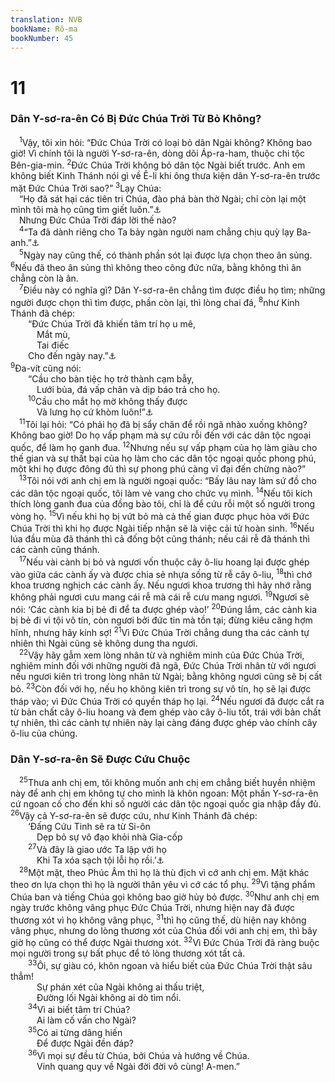 ```yaml
---
translation: NVB
bookName: Rô-ma 
bookNumber: 45
---
```


<div class="title"><h1>11</h1><h3>Dân Y-sơ-ra-ên Có Bị Đức Chúa Trời Từ Bỏ Không? </h3></div>
<span class="verse ro_11_1"> <sup>1</sup>Vậy, tôi xin hỏi: “Đức Chúa Trời có loại bỏ dân Ngài không? Không bao giờ! Vì chính tôi là người Y-sơ-ra-ên, dòng dõi Áp-ra-ham, thuộc chi tộc Bên-gia-min. </span>
<span class="verse ro_11_2"><sup>2</sup>Đức Chúa Trời không bỏ dân tộc Ngài biết trước. Anh em không biết Kinh Thánh nói gì về Ê-li khi ông thưa kiện dân Y-sơ-ra-ên trước mặt Đức Chúa Trời sao?” </span>
<span class="verse ro_11_3"><sup>3</sup>Lạy Chúa: <br/> “Họ đã sát hại các tiên tri Chúa, đào phá bàn thờ Ngài; chỉ còn lại một mình tôi mà họ cũng tìm giết luôn.”<a data-toggle="tooltip" data-placement="bottom" title="1Vua 19:10, 14">⚓</a><br/> Nhưng Đức Chúa Trời đáp lời thế nào? <br/></span>
<span class="verse ro_11_4"> <sup>4</sup>“Ta đã dành riêng cho Ta bảy ngàn người nam chẳng chịu quỳ lạy Ba-anh.”<a data-toggle="tooltip" data-placement="bottom" title="1Vua 19:18">⚓</a><br/></span>
<span class="verse ro_11_5"> <sup>5</sup>Ngày nay cũng thế, có thành phần sót lại được lựa chọn theo ân sủng. </span>
<span class="verse ro_11_6"><sup>6</sup>Nếu đã theo ân sủng thì không theo công đức nữa, bằng không thì ân chẳng còn là ân. <br/></span>
<span class="verse ro_11_7"> <sup>7</sup>Điều này có nghĩa gì? Dân Y-sơ-ra-ên chẳng tìm được điều họ tìm; những người được chọn thì tìm được, phần còn lại, thì lòng chai đá, </span>
<span class="verse ro_11_8"><sup>8</sup>như Kinh Thánh đã chép: <br/>  “Đức Chúa Trời đã khiến tâm trí họ u mê, <br/>   Mắt mù, <br/>   Tai điếc <br/>  Cho đến ngày nay.”<a data-toggle="tooltip" data-placement="bottom" title="Phục 29:4. Isa 29:10">⚓</a><br/></span>
<span class="verse ro_11_9"><sup>9</sup>Đa-vít cũng nói: <br/>  “Cầu cho bàn tiệc họ trở thành cạm bẫy, <br/>   Lưới bủa, đá vấp chân và dịp báo trả cho họ. <br/></span>
<span class="verse ro_11_10">  <sup>10</sup>Cầu cho mắt họ mờ không thấy được <br/>   Và lưng họ cứ khòm luôn!”<a data-toggle="tooltip" data-placement="bottom" title="Thi 69:22-23">⚓</a><br/></span>
<span class="verse ro_11_11"> <sup>11</sup>Tôi lại hỏi: “Có phải họ đã bị sẩy chân để rồi ngã nhào xuống không? Không bao giờ! Do họ vấp phạm mà sự cứu rỗi đến với các dân tộc ngoại quốc, để làm họ ganh đua. </span>
<span class="verse ro_11_12"><sup>12</sup>Nhưng nếu sự vấp phạm của họ làm giàu cho thế gian và sự thất bại của họ làm cho các dân tộc ngoại quốc phong phú, một khi họ được đông đủ thì sự phong phú càng vĩ đại đến chừng nào?” <br/></span>
<span class="verse ro_11_13"> <sup>13</sup>Tôi nói với anh chị em là người ngoại quốc: “Bấy lâu nay làm sứ đồ cho các dân tộc ngoại quốc, tôi làm vẻ vang cho chức vụ mình. </span>
<span class="verse ro_11_14"><sup>14</sup>Nếu tôi kích thích lòng ganh đua của đồng bào tôi, chỉ là để cứu rỗi một số người trong vòng họ. </span>
<span class="verse ro_11_15"><sup>15</sup>Vì nếu khi họ bị vứt bỏ mà cả thế gian được phục hòa với Đức Chúa Trời thì khi họ được Ngài tiếp nhận sẽ là việc cải tử hoàn sinh. </span>
<span class="verse ro_11_16"><sup>16</sup>Nếu lúa đầu mùa đã thánh thì cả đống bột cũng thánh; nếu cái rễ đã thánh thì các cành cũng thánh. <br/></span>
<span class="verse ro_11_17"> <sup>17</sup>Nếu vài cành bị bỏ và ngươi vốn thuộc cây ô-liu hoang lại được ghép vào giữa các cành ấy và được chia sẻ nhựa sống từ rễ cây ô-liu, </span>
<span class="verse ro_11_18"><sup>18</sup>thì chớ khoa trương nghịch các cành ấy. Nếu ngươi khoa trương thì hãy nhớ rằng không phải ngươi cưu mang cái rễ mà cái rễ cưu mang ngươi. </span>
<span class="verse ro_11_19"><sup>19</sup>Ngươi sẽ nói: ‘Các cành kia bị bẻ đi để ta được ghép vào!’ </span>
<span class="verse ro_11_20"><sup>20</sup>Đúng lắm, các cành kia bị bẻ đi vì tội vô tín, còn ngươi bởi đức tin mà tồn tại; đừng kiêu căng hợm hĩnh, nhưng hãy kính sợ! </span>
<span class="verse ro_11_21"><sup>21</sup>Vì Đức Chúa Trời chẳng dung tha các cành tự nhiên thì Ngài cũng sẽ không dung tha ngươi. <br/></span>
<span class="verse ro_11_22"> <sup>22</sup>Vậy hãy gẫm xem lòng nhân từ và nghiêm minh của Đức Chúa Trời, nghiêm minh đối với những người đã ngã, Đức Chúa Trời nhân từ với ngươi nếu ngươi kiên trì trong lòng nhân từ Ngài; bằng không ngươi cũng sẽ bị cất bỏ. </span>
<span class="verse ro_11_23"><sup>23</sup>Còn đối với họ, nếu họ không kiên trì trong sự vô tín, họ sẽ lại được tháp vào; vì Đức Chúa Trời có quyền tháp họ lại. </span>
<span class="verse ro_11_24"><sup>24</sup>Nếu ngươi đã được cắt ra từ bản chất cây ô-liu hoang và đem ghép vào cây ô-liu tốt, trái với bản chất tự nhiên, thì các cành tự nhiên này lại càng đáng được ghép vào chính cây ô-liu của chúng. <br/></span>
<div class="title"><h3>Dân Y-sơ-ra-ên Sẽ Được Cứu Chuộc </h3></div>
<span class="verse ro_11_25"> <sup>25</sup>Thưa anh chị em, tôi không muốn anh chị em chẳng biết huyền nhiệm này để anh chị em không tự cho mình là khôn ngoan: Một phần Y-sơ-ra-ên cứ ngoan cố cho đến khi số người các dân tộc ngoại quốc gia nhập đầy đủ. </span>
<span class="verse ro_11_26"><sup>26</sup>Vậy cả Y-sơ-ra-ên sẽ được cứu, như Kinh Thánh đã chép: <br/>  ‘Đấng Cứu Tinh sẽ ra từ Si-ôn <br/>   Dẹp bỏ sự vô đạo khỏi nhà Gia-cốp <br/></span>
<span class="verse ro_11_27">  <sup>27</sup>Và đây là giao ước Ta lập với họ <br/>   Khi Ta xóa sạch tội lỗi họ rồi.’<a data-toggle="tooltip" data-placement="bottom" title="Isa 27:9">⚓</a><br/></span>
<span class="verse ro_11_28"> <sup>28</sup>Một mặt, theo Phúc Âm thì họ là thù địch vì cớ anh chị em. Mặt khác theo ơn lựa chọn thì họ là người thân yêu vì cớ các tổ phụ. </span>
<span class="verse ro_11_29"><sup>29</sup>Vì tặng phẩm Chúa ban và tiếng Chúa gọi không bao giờ hủy bỏ được. </span>
<span class="verse ro_11_30"><sup>30</sup>Như anh chị em ngày trước không vâng phục Đức Chúa Trời, nhưng hiện nay đã được thương xót vì họ không vâng phục, </span>
<span class="verse ro_11_31"><sup>31</sup>thì họ cũng thế, dù hiện nay không vâng phục, nhưng do lòng thương xót của Chúa đối với anh chị em, thì bây giờ họ cũng có thể được Ngài thương xót. </span>
<span class="verse ro_11_32"><sup>32</sup>Vì Đức Chúa Trời đã ràng buộc mọi người trong sự bất phục để tỏ lòng thương xót tất cả. <br/></span>
<span class="verse ro_11_33">  <sup>33</sup>Ôi, sự giàu có, khôn ngoan và hiểu biết của Đức Chúa Trời thật sâu thẳm! <br/>   Sự phán xét của Ngài không ai thấu triệt, <br/>   Đường lối Ngài không ai dò tìm nổi. <br/></span>
<span class="verse ro_11_34">  <sup>34</sup>Vì ai biết tâm trí Chúa? <br/>   Ai làm cố vấn cho Ngài? <br/></span>
<span class="verse ro_11_35">  <sup>35</sup>Có ai từng dâng hiến <br/>   Để được Ngài đền đáp? <br/></span>
<span class="verse ro_11_36">  <sup>36</sup>Vì mọi sự đều từ Chúa, bởi Chúa và hướng về Chúa. <br/>   Vinh quang quy về Ngài đời đời vô cùng! A-men.” <br/></span>
